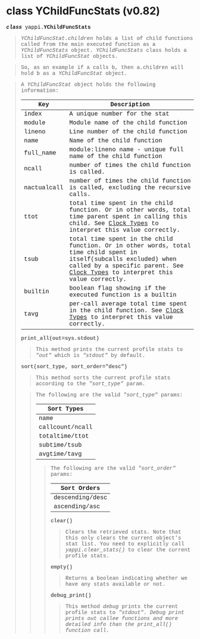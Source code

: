 # class YChildFuncStats (v0.82) #

<font face='Courier New'>

<b><i>class</i></b> yappi.<b>YChildFuncStats</b>

<blockquote><i>YChildFuncStat.children</i> holds a list of child functions called from the main executed function as a <i>YChildFuncStats</i> object. <i>YChildFuncStats</i> class holds a list of <i>YChildFuncStat</i> objects.</blockquote>

<blockquote>So, as an example if a calls b, then a.children will hold b as a <i>YChildFuncStat</i> object.</blockquote>

<blockquote>A <i>YChildFuncStat</i> object holds the following information:<br>
<table><thead><th> <b>Key</b> </th><th> <b>Description</b> </th></thead><tbody>
<tr><td> index </td><td> A unique number for the stat </td></tr>
<tr><td> module </td><td> Module name of the child function </td></tr>
<tr><td> lineno </td><td> Line number of the child function </td></tr>
<tr><td> name </td><td> Name of the child function </td></tr>
<tr><td> full_name </td><td> module:lineno name - unique full name of the child function </td></tr>
<tr><td> ncall </td><td> number of times the child function is called. </td></tr>
<tr><td> nactualcall </td><td> number of times the child function is called, excluding the recursive calls. </td></tr>
<tr><td> ttot </td><td> total time spent in the child function. Or in other words, total time parent spent in calling this child. See <a href='https://code.google.com/p/yappi/wiki/ClockTypes_v082'>Clock Types</a> to interpret this value correctly. </td></tr>
<tr><td> tsub </td><td> total time spent in the child function. Or in other words, total time child spent in itself(subcalls excluded) when called by a specific parent. See <a href='https://code.google.com/p/yappi/wiki/ClockTypes_v082'>Clock Types</a> to interpret this value correctly. </td></tr>
<tr><td> builtin </td><td> boolean flag showing if the executed function is a builtin </td></tr>
<tr><td> tavg </td><td> per-call average total time spent in the child function. See <a href='https://code.google.com/p/yappi/wiki/ClockTypes_v082'>Clock Types</a> to interpret this value correctly. </td></tr></blockquote></tbody></table>

<b>print_all(out=sys.stdout)</b>
<blockquote>This method prints the current profile stats to <i>"out"</i> which is  <i>"stdout"</i> by default.</blockquote>

<b>sort(sort_type, sort_order="desc")</b>
<blockquote>This method sorts the current profile stats according to the  <i>"sort_type"</i> param.</blockquote>

<blockquote>The following are the valid <i>"sort_type"</i> params:<br>
<table><thead><th> <b>Sort Types</b> </th></thead><tbody>
<tr><td> name </td></tr>
<tr><td> callcount/ncall </td></tr>
<tr><td> totaltime/ttot  </td></tr>
<tr><td> subtime/tsub </td></tr>
<tr><td> avgtime/tavg </td></tr></blockquote></tbody></table>

<blockquote>The following are the valid <i>"sort_order"</i> params:<br>
<table><thead><th> <b>Sort Orders</b> </th></thead><tbody>
<tr><td> descending/desc </td></tr>
<tr><td> ascending/asc </td></tr></blockquote></tbody></table>

<b>clear()</b>
<blockquote>Clears the retrieved stats. Note that this only clears the current object's stat list. You need to explicitly call <i>yappi.clear_stats()</i> to clear the current profile stats.</blockquote>

<b>empty()</b>
<blockquote>Returns a boolean indicating whether we have any stats available or not.</blockquote>

<b>debug_print()</b>
<blockquote>This method <i>debug</i> prints the current profile stats to <i>"stdout". Debug print prints out callee functions and more detailed info than the <i>print_all()</i> function call.</i></blockquote>


</font>